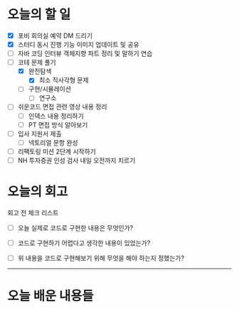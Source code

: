 
# 오늘의 할 일

- [x] 포비 회의실 예약 DM 드리기
- [x] 스터디 동시 진행 기능 이미지 업데이트 및 공유
- [ ] 자바 코딩 인터뷰 객체지향 파트 정리 및 말하기 연습
- [ ] 코테 문제 풀기
	- [x] 완전탐색
		- [x] 최소 직사각형 문제
	- [ ] 구현/시뮬레이션
		- [ ] 연구소
- [ ] 쉬운코드 면접 관련 영상 내용 정리
	- [ ] 인덱스 내용 정리하기
	- [ ] PT 면접 방식 알아보기
- [ ] 입사 지원서 제출
	- [ ] 넥토리얼 문항 완성
- [ ] 리팩토링 미션 2단계 시작하기
- [ ] NH 투자증권 인성 검사 내일 오전까지 치르기

# 오늘의 회고

회고 전 체크 리스트
- [ ] 오늘 실제로 코드로 구현한 내용은 무엇인가?
- [ ] 코드로 구현하기 어렵다고 생각한 내용이 있었는가?
- [ ] 위 내용을 코드로 구현해보기 위해 무엇을 해야 하는지 정했는가?




---
# 오늘 배운 내용들

